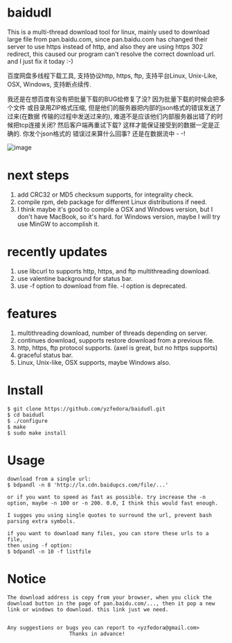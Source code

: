 # baidudl
This is a multi-thread download tool for linux, mainly used to download large
file from pan.baidu.com, since pan.baidu.com has changed their server to use
https instead of http, and also they are using https 302 redirect, this caused
our program can't resolve the correct download url. and I just fix it today :-)

百度网盘多线程下载工具, 支持协议http, https, ftp, 支持平台Linux, Unix-Like,
OSX, Windows, 支持断点续传.

我还是在想百度有没有把批量下载的BUG给修复了没? 因为批量下载的时候会把多个文件
或目录用ZIP格式压缩, 但是他们的服务器把内部的json格式的错误发送了过来(在数据
传输的过程中发送过来的), 难道不是应该他们内部服务器出错了的时候把tcp连接关闭?
然后客户端再重试下载? 这样才能保证接受到的数据一定是正确的. 你发个json格式的
错误过来算什么回事? 还是在数据流中 - -!


![image](https://github.com/yzfedora/baidudl/raw/master/demo.png)

# next steps
1. add CRC32 or MD5 checksum supports, for integrality check.
2. compile rpm, deb package for different Linux distributions if need.
3. I think maybe it's good to compile a OSX and Windows version, but I don't
   have MacBook, so it's hard. for Windows version, maybe I will try use
   MinGW to accomplish it.

# recently updates
1. use libcurl to supports http, https, and ftp multithreading download.
2. use valentine background for status bar.
3. use -f option to download from file. -l option is deprecated.

# features
1. multithreading download, number of threads depending on server.
2. continues download, supports restore download from a previous file.
3. http, https, ftp protocol supports. (axel is great, but no https supports)
4. graceful status bar.
5. Linux, Unix-like, OSX supports, maybe Windows also.


# Install
	$ git clone https://github.com/yzfedora/baidudl.git
	$ cd baidudl
	$ ./configure
	$ make
	$ sudo make install

# Usage
	download from a single url:
	$ bdpandl -n 8 'http://lx.cdn.baidupcs.com/file/...'

	or if you want to speed as fast as possible. try increase the -n
	option, maybe -n 100 or -n 200. 0.0, I think this would fast enough.

	I sugges you using single quotes to surround the url, prevent bash
	parsing extra symbols.

	if you want to download many files, you can store these urls to a file,
	then using -f option:
	$ bdpandl -n 10 -f listfile

# Notice
	The download address is copy from your browser, when you click the
	download button in the page of pan.baidu.com/..., then it pop a new
	link or windows to download. this link just we need.


	Any suggestions or bugs you can report to <yzfedora@gmail.com>
						Thanks in advance!
